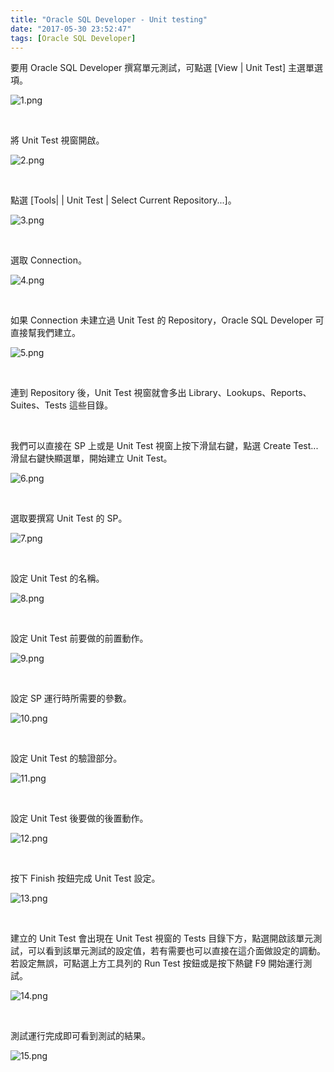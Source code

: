 ```yaml
---
title: "Oracle SQL Developer - Unit testing"
date: "2017-05-30 23:52:47"
tags: [Oracle SQL Developer]
---
```



要用 Oracle SQL Developer 撰寫單元測試，可點選 [View | Unit Test] 主選單選項。  

<!-- More -->

![1.png](1.png)

<br/>


將 Unit Test 視窗開啟。  

![2.png](2.png)

<br/>


點選 [Tools| | Unit Test | Select Current Repository...]。  

![3.png](3.png)

<br/>


選取 Connection。  

![4.png](4.png)

<br/>


如果 Connection 未建立過 Unit Test 的 Repository，Oracle SQL Developer 可直接幫我們建立。  

![5.png](5.png)

<br/>


連到 Repository 後，Unit Test 視窗就會多出 Library、Lookups、Reports、Suites、Tests 這些目錄。  

<br/>


我們可以直接在 SP 上或是 Unit Test 視窗上按下滑鼠右鍵，點選 Create Test... 滑鼠右鍵快顯選單，開始建立 Unit Test。   

![6.png](6.png)

<br/>


選取要撰寫 Unit Test 的 SP。  

![7.png](7.png)

<br/>


設定 Unit Test 的名稱。  

![8.png](8.png)

<br/>


設定 Unit Test 前要做的前置動作。  

![9.png](9.png)

<br/>


設定 SP 運行時所需要的參數。  

![10.png](10.png)

<br/>


設定 Unit Test 的驗證部分。  

![11.png](11.png)

<br/>


設定 Unit Test 後要做的後置動作。  

![12.png](12.png)

<br/>


按下 Finish 按鈕完成 Unit Test 設定。  

![13.png](13.png)

<br/>


建立的 Unit Test 會出現在 Unit Test 視窗的 Tests 目錄下方，點選開啟該單元測試，可以看到該單元測試的設定值，若有需要也可以直接在這介面做設定的調動。若設定無誤，可點選上方工具列的 Run Test 按鈕或是按下熱鍵 F9 開始運行測試。     

![14.png](14.png)

<br/>


測試運行完成即可看到測試的結果。  

![15.png](15.png)

<br/>
